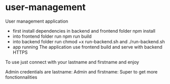 # user-management
User management application

* first install dependencies in backend and frontend folder npm install
* into frontend folder run npm run build 
* into backend folder run chmod +x run-backend.sh and ./run-backend.sh
* app running
The application use frontend build and serve with backend HTTPS

To use just connect with your lastname and firstname and enjoy

Admin credentials are lastname: Admin and firstname: Super to get more fonctionnalities
